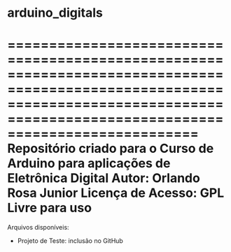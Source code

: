 # arduino_digitals
===================================================================================================================================================================================
Repositório criado para o Curso de Arduino para aplicações de Eletrônica Digital
Autor: Orlando Rosa Junior
Licença de Acesso: GPL 
Livre para uso
===================================================================================================================================================================================
Arquivos disponíveis:
- Projeto de Teste: inclusão no GitHub
